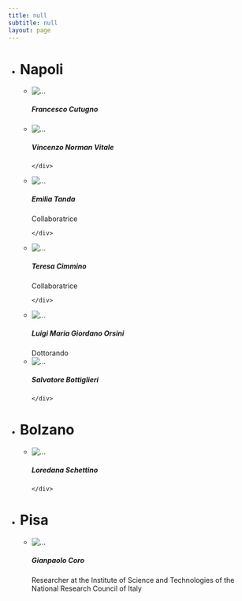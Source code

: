 ```yaml
---
title: null
subtitle: null
layout: page
---
```


- # Napoli

  - <div class="card mb-3" style="max-width: 540px;">
    <div class="row g-0">
      <div class="col-md-4">
        <img src="/assets/img/cane.jpeg" class="img-fluid rounded-start" alt="...">
      </div>
      <a href="#" class="stretched-link"></a>
      <div class="col-md-8">
        <div class="card-body">
          <h5 class="card-title">Francesco Cutugno</h5>
        </div>
        
      </div>
      
    </div>
    </div>

  - <div class="card mb-3" style="max-width: 540px;">
    <div class="row g-0">
      <div class="col-md-4">
        <img src="/assets/img/cane.jpeg" class="img-fluid rounded-start" alt="...">
      </div>
      <a href="#" class="stretched-link"></a>

      <div class="col-md-8">
        <div class="card-body">
          <h5 class="card-title">Vincenzo Norman Vitale</h5>
          
        </div>
      </div>

    </div>
    </div>

  - <div class="card mb-3" style="max-width: 540px;">
    <div class="row g-0">
      <div class="col-md-4">
        <img src="/assets/img/emilia_tanda.jpeg" class="img-fluid rounded-start" alt="...">
      </div>
      <a href="#" class="stretched-link"></a>

      <div class="col-md-8">
        <div class="card-body">
          <h5 class="card-title">Emilia Tanda</h5>
          Collaboratrice
          
        </div>
      </div>
    </div>
    </div>


  - <div class="card mb-3" style="max-width: 540px;">
    <div class="row g-0">
      <div class="col-md-4">
        <img src="/assets/img/teresa.jpeg" class="img-fluid rounded-start" alt="...">
      </div>
      <div class="col-md-8">
        <div class="card-body">
          <h5 class="card-title">Teresa Cimmino</h5>
          Collaboratrice
          
        </div>
      </div>
      <a href="#" class="stretched-link"></a>
    </div>
    </div>


  - <div class="card mb-3" style="max-width: 540px;">
    <div class="row g-0">
      <div class="col-md-4">
        <img src="/assets/img/luigi.jpeg" class="img-fluid rounded-start" alt="...">
      </div>
      <div class="col-md-8">
        <div class="card-body">
          <h5 class="card-title">Luigi Maria Giordano Orsini</h5>
          Dottorando
        </div>
      </div>
      <a href="#" class="stretched-link"></a>
    </div>
    </div>


  - <div class="card mb-3" style="max-width: 540px;">
    <div class="row g-0">
      <div class="col-md-4">
        <img src="/assets/img/cane.jpeg" class="img-fluid rounded-start" alt="...">
      </div>
      <div class="col-md-8">
        <div class="card-body">
          <h5 class="card-title">Salvatore Bottiglieri</h5>
          
        </div>
      </div>
      <a href="#" class="stretched-link"></a>
    </div>
    </div>
- # Bolzano

  - <div class="card mb-3" style="max-width: 540px;">
    <div class="row g-0">
      <div class="col-md-4">
        <img src="/assets/img/cane.jpeg" class="img-fluid rounded-start" alt="...">
      </div>
      <div class="col-md-8">
        <div class="card-body">
          <h5 class="card-title">Loredana Schettino</h5>
          
        </div>
      </div>
    </div>
    </div>



- # Pisa

  - <div class="card mb-3" style="max-width: 540px;">
    <div class="row g-0">
      <div class="col-md-4">
        <img src="/assets/img/gianpaolo_coro.jpeg" class="img-fluid rounded-start" alt="...">
      </div>
      <div class="col-md-8">
        <div class="card-body">
          <h5 class="card-title">Gianpaolo Coro</h5>
          Researcher at the Institute of Science and Technologies of the National Research Council of Italy
        </div>
      </div>
    </div>
    </div>


